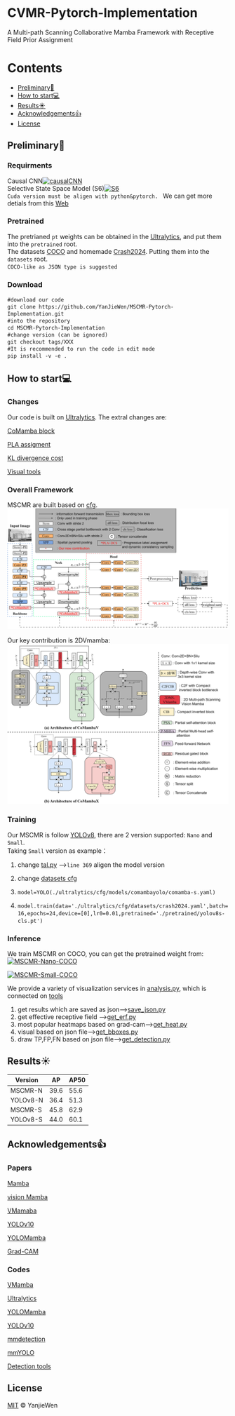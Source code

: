 # CVMR-Pytorch-Implementation
A Multi-path Scanning Collaborative Mamba Framework with Receptive Field Prior Assignment

# Contents
- [Preliminary🔧](#Preliminary)
- [How to start💻](#Start)
- [Results☀️](#Results)
- [Acknowledgements👍](#Acknowledgements)
- [License](#License)


## Preliminary🔧

### Requirments
Causal CNN[![causalCNN](https://img.shields.io/badge/CUDA-CNN-blue)](https://github.com/Dao-AILab/causal-conv1d/releases)  
Selective State Space Model (S6)[![S6](https://img.shields.io/badge/CUDA-S6-blue)](https://github.com/state-spaces/mamba/releases)  
`
Cuda version must be aligen with python&pytorch. 
` We can get more detials from this [Web](https://github.com/state-spaces/mamba/issues/97)


### Pretrained 
The pretrianed `pt` weights can be obtained in the [Ultralytics](https://docs.ultralytics.com/zh/models/yolov8/#overview), and put them into the `pretrained` root.  
The datasets [COCO](https://cocodataset.org/) and homemade [Crash2024](https://drive.google.com/drive/folders/1BJOdywj-hgXRKt_q0TEcBGpCV4Wojmhc?usp=drive_link). Putting them into the `datasets` root.  
`COCO-like as JSON type is suggested`

### Download
```
#download our code
git clone https://github.com/YanJieWen/MSCMR-Pytorch-Implementation.git
#into the repository
cd MSCMR-Pytorch-Implementation
#change version (can be ignored)
git checkout tags/XXX
#It is recommended to run the code in edit mode
pip install -v -e .
```

## How to start💻

### Changes
Our code is built on [Ultralytics](https://github.com/ultralytics/ultralytics).
The extral changes are:  

[CoMamba block](https://github.com/YanJieWen/MSCMR-Pytorch-Implementation/tree/master/ultralytics/nn/comamba)  

[PLA assigment](https://github.com/YanJieWen/MSCMR-Pytorch-Implementation/blob/master/ultralytics/utils/tal.py)  

[KL divergence cost](https://github.com/YanJieWen/MSCMR-Pytorch-Implementation/blob/master/ultralytics/utils/metrics.py)  

[Visual tools](https://github.com/YanJieWen/MSCMR-Pytorch-Implementation/tree/master/tools)

### Overall Framework
MSCMR are built based on [cfg](https://github.com/YanJieWen/MSCMR-Pytorch-Implementation/tree/master/ultralytics/cfg/models/comambayolo).  
![image](assets/image_1.jpg)

Our key contribution is 2DVmamba:
![image](assets/image_2.jpg)


### Training
Our MSCMR is follow [YOLOv8](https://github.com/ultralytics/ultralytics), there are 2 version supported: `Nano` and `Small`.  
Taking `Small` version as example：
1) change [tal.py](https://github.com/YanJieWen/MSCMR-Pytorch-Implementation/blob/master/ultralytics/utils/tal.py) -->``line 369`` aligen the model version

2) change [datasets cfg](https://github.com/YanJieWen/MSCMR-Pytorch-Implementation/tree/master/ultralytics/cfg/datasets)

3) ``model=YOLO(./ultralytics/cfg/models/comambayolo/comamba-s.yaml)``

4) ``model.train(data='./ultralytics/cfg/datasets/crash2024.yaml',batch=16,epochs=24,device=[0],lr0=0.01,pretrained='./pretrained/yolov8s-cls.pt')``




### Inference
We train MSCMR on COCO, you can get the pretrained weight from:  
[![MSCMR-Nano-COCO](https://img.shields.io/badge/MSCMR-Nano-red)](https://drive.google.com/drive/folders/1ibZXjqyxoHPkNSKeLkd1HRNTG5tQk3SC?usp=drive_link)

[![MSCMR-Small-COCO](https://img.shields.io/badge/MSCMR-Small-red)](https://drive.google.com/drive/folders/1g9EDylrVlyOiNVCvcPetZE71mP_0HByL?usp=drive_link)  

We provide a variety of visualization services in [analysis.py](analysis.py), which is connected on [tools](https://github.com/YanJieWen/MSCMR-Pytorch-Implementation/tree/master/tools)

1) get results which are saved as json-->[save_json.py](tools/save_json.py)
2) get effective receptive field -->[get_erf.py](tools/get_erf.py)
3) most popular heatmaps based on grad-cam-->[get_heat.py](tools/get_heat.py)
4) visual based on json file-->[get_bboxes.py](tools/get_bboxes.py)
5) draw TP,FP,FN based on json file-->[get_detection.py](tools/get_detection.py)

## Results☀️
Version | AP | AP50
---- | ---- | ---- 
MSCMR-N | 39.6 | 55.6
YOLOv8-N | 36.4 | 51.3
MSCMR-S | 45.8 | 62.9
YOLOv8-S | 44.0 | 60.1


## Acknowledgements👍
  ### Papers
  [Mamba](https://arxiv.org/abs/2312.00752)  
  
  [vision Mamba](https://arxiv.org/abs/2401.09417)  
  
  [VMamaba](https://arxiv.org/abs/2401.10166)  
  
  [YOLOv10](https://arxiv.org/abs/2405.14458)  
  
  [YOLOMamba](https://arxiv.org/abs/2406.05835)  
  
  [Grad-CAM](https://link.springer.com/article/10.1007/S11263-019-01228-7)

  ### Codes
  [VMamba](https://github.com/MzeroMiko/VMamba)  
  
  [Ultralytics](https://github.com/ultralytics/ultralytics)  
  
  [YOLOMamba](https://github.com/HZAI-ZJNU/Mamba-YOLO)  
  
  [YOLOv10](https://github.com/THU-MIG/yolov10)  
  
  [mmdetection](https://github.com/open-mmlab/mmdetection)  
  
  [mmYOLO](https://github.com/open-mmlab/mmyolo)  

  [Detection tools](https://github.com/z1069614715/objectdetection_script)


## License
[MIT](LICENSE) © YanjieWen

